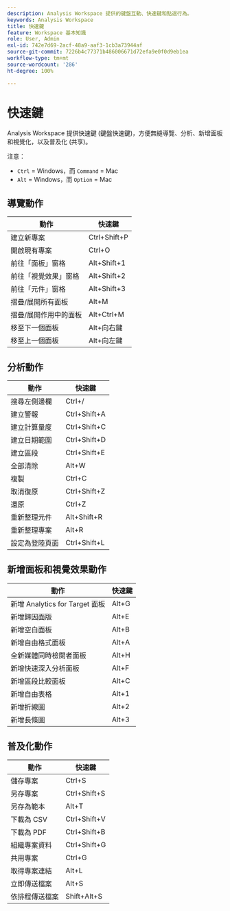 ```yaml
---
description: Analysis Workspace 提供的鍵盤互動、快速鍵和點選行為。
keywords: Analysis Workspace
title: 快速鍵
feature: Workspace 基本知識
role: User, Admin
exl-id: 742e7d69-2acf-48a9-aaf3-1cb3a73944af
source-git-commit: 7226b4c77371b486006671d72efa9e0f0d9eb1ea
workflow-type: tm+mt
source-wordcount: '286'
ht-degree: 100%

---
```


# 快速鍵

Analysis Workspace 提供快速鍵 (鍵盤快速鍵)，方便無縫導覽、分析、新增面板和視覺化，以及普及化 (共享)。

注意：
* `Ctrl` = Windows，而 `Command` = Mac
* `Alt` = Windows，而 `Option` = Mac

## 導覽動作

| 動作 | 快速鍵 |
| --- | --- |
| 建立新專案 | Ctrl+Shift+P |
| 開啟現有專案 | Ctrl+O |
| 前往「面板」窗格 | Alt+Shift+1 |
| 前往「視覺效果」窗格 | Alt+Shift+2 |
| 前往「元件」窗格 | Alt+Shift+3 |
| 摺疊/展開所有面板 | Alt+M |
| 摺疊/展開作用中的面板 | Alt+Ctrl+M |
| 移至下一個面板 | Alt+向右鍵 |
| 移至上一個面板 | Alt+向左鍵 |

## 分析動作

| 動作 | 快速鍵 |
| --- | --- |
| 搜尋左側邊欄 | Ctrl+/ |
| 建立警報 | Ctrl+Shift+A |
| 建立計算量度 | Ctrl+Shift+C |
| 建立日期範圍 | Ctrl+Shift+D |
| 建立區段 | Ctrl+Shift+E |
| 全部清除 | Alt+W |
| 複製 | Ctrl+C |
| 取消復原 | Ctrl+Shift+Z |
| 還原 | Ctrl+Z |
| 重新整理元件 | Alt+Shift+R |
| 重新整理專案 | Alt+R |
| 設定為登陸頁面 | Ctrl+Shift+L |

## 新增面板和視覺效果動作

| 動作 | 快速鍵 |
| ---|---|
| 新增 Analytics for Target 面板 | Alt+G |
| 新增歸因面版 | Alt+E |
| 新增空白面板 | Alt+B |
| 新增自由格式面板 | Alt+A |
| 全新媒體同時檢閱者面板 | Alt+H |
| 新增快速深入分析面板 | Alt+F |
| 新增區段比較面板 | Alt+C |
| 新增自由表格 | Alt+1 |
| 新增折線圖 | Alt+2 |
| 新增長條圖 | Alt+3 |

## 普及化動作

| 動作 | 快速鍵 |
| --- | --- |
| 儲存專案 | Ctrl+S |
| 另存專案 | Ctrl+Shift+S |
| 另存為範本 | Alt+T |
| 下載為 CSV | Ctrl+Shift+V |
| 下載為 PDF | Ctrl+Shift+B |
| 組織專案資料 | Ctrl+Shift+G |
| 共用專案 | Ctrl+G |
| 取得專案連結 | Alt+L |
| 立即傳送檔案 | Alt+S |
| 依排程傳送檔案 | Shift+Alt+S |

